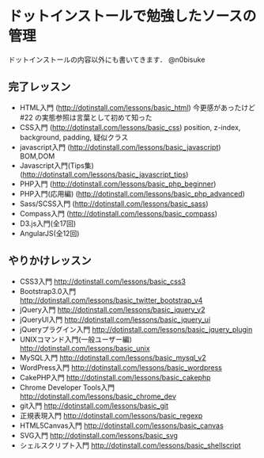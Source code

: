 ドットインストールで勉強したソースの管理
=====
ドットインストールの内容以外にも書いてきます． @n0bisuke

完了レッスン
-----
- HTML入門
(http://dotinstall.com/lessons/basic_html)
今更感があったけど #22 の実態参照は言葉として初めて知った
- CSS入門
(http://dotinstall.com/lessons/basic_css)
position, z-index, background, padding, 疑似クラス
- javascript入門
(http://dotinstall.com/lessons/basic_javascript)
BOM,DOM
- Javascript入門(Tips集)
(http://dotinstall.com/lessons/basic_javascript_tips)
- PHP入門
(http://dotinstall.com/lessons/basic_php_beginner)
- PHP入門(応用編)
(http://dotinstall.com/lessons/basic_php_advanced)
- Sass/SCSS入門
(http://dotinstall.com/lessons/basic_sass)
- Compass入門
(http://dotinstall.com/lessons/basic_compass)
- D3.js入門(全17回)
- AngularJS(全12回)


やりかけレッスン
-----
- CSS3入門
http://dotinstall.com/lessons/basic_css3
- Bootstrap3.0入門
http://dotinstall.com/lessons/basic_twitter_bootstrap_v4
- jQuery入門
http://dotinstall.com/lessons/basic_jquery_v2
- jQueryUI入門
http://dotinstall.com/lessons/basic_jquery_ui
- jQueryプラグイン入門
http://dotinstall.com/lessons/basic_jquery_plugin
- UNIXコマンド入門(一般ユーザー編)
http://dotinstall.com/lessons/basic_unix
- MySQL入門
http://dotinstall.com/lessons/basic_mysql_v2
- WordPress入門
http://dotinstall.com/lessons/basic_wordpress
- CakePHP入門
http://dotinstall.com/lessons/basic_cakephp
- Chrome Developer Tools入門
http://dotinstall.com/lessons/basic_chrome_dev
- git入門
http://dotinstall.com/lessons/basic_git
- 正規表現入門
http://dotinstall.com/lessons/basic_regexp
- HTML5Canvas入門
http://dotinstall.com/lessons/basic_canvas
- SVG入門
http://dotinstall.com/lessons/basic_svg
- シェルスクリプト入門
http://dotinstall.com/lessons/basic_shellscript